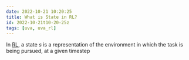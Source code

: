 ```yaml
---
date: 2022-10-21 10:20:25
title: What is State in RL?
id: 2022-10-21t10-20-25z
tags: [uva, uva_rl]
---
```


In [RL](./2022-10-20t15-15-55z.md), a state $s$ is a representation of the
environment in which the task is being pursued, at a given timestep
